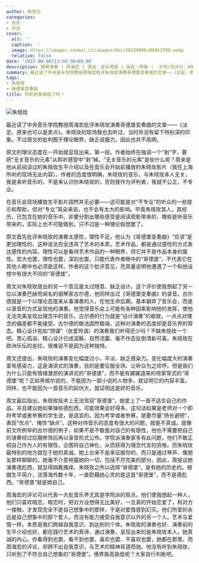 ```yaml
---
author: 陆倍文
categories:
- 音乐
- 评论
cover:
  alt: ''
  caption: ''
  image: https://images.soomal.cc/images/doc/20150806/00053708.webp
  relative: false
date: '2015-08-06T13:50:38+08:00'
description: 钢琴演奏 | 周海宏 | 源自：音乐周报 | 版权：转载 |  平均/总评分：09.50/76
summary: 最近读了中央音乐学院教授周海宏批评朱晓玫演奏哥德堡变奏曲的文章――《淡定，原来也可以是卖点》。朱晓玫的现场我也去听过，当时并没有留下特别深的印象。不过周文的批判囿于理论眼界，缺乏说服力，因此也并不高明……
tags:
- 朱晓玫
- 哥德堡变奏曲
title: 你听到朱晓玫了吗？
---
```


![朱晓玫](https://images.soomal.cc/images/doc/20150806/00053708_01.webp)





最近读了中央音乐学院教授周海宏批评朱晓玫演奏哥德堡变奏曲的文章――《淡定，原来也可以是卖点》。朱晓玫的现场我也去听过，当时并没有留下特别深的印象。不过周文的批判囿于理论眼界，缺乏说服力，因此也并不高明。

原文的理论态度在一开始就显现出来。第一段，作者始终在强调一个“剥”字，要把“无关音乐的元素”从聆听感受中“剥”掉。“无关音乐的元素”是些什么呢？原来是他从前阅读过的朱晓玫生平介绍以及在音乐会开始前播放的朱晓玫影片（我在上海所听的现场无此内容）。作者的态度很明确，朱晓玫的音乐，与朱晓玫本人无关，我是来听音乐的，不是来认识你朱晓玫的，否则我作为评判者，我就不公正，不专业。

在音乐会现场播放生平影片固然并无必要――这可能是对“不专业”的听众的一些提示和帮助，但对“专业”耳朵来说，也不会有太大的影响。毕竟朱晓玫其人，其经历，已包含在她的音乐中。非要分割出哪些感受是阅读观影带来的、哪些是听音乐带来的，实际上也不可能做到，只不过是一种理论假想罢了。

原文首先批评朱晓玫的演奏太感性，理性不足。他认为《哥德堡变奏曲》“应该”是更加理性的。这种说法完全违背了艺术的本质。艺术作品，都是通过感性的方式表达感性的内容。理性可以是看待艺术作品的一种眼界，但它并不是作品本身的属性。宏大也罢，理性也罢，深刻也罢，只能代表作者眼中的“哥德堡”，不代表它在其他人眼中也必须是这样。作者的这个批评意见，充其量说明他遭遇了一个和他设想中有很大不同的“哥德堡”。

周文对朱晓玫提出的另一个意见是太过随意、缺乏设计。这个评价使我想起了另一位以演奏巴赫而闻名的钢琴家古尔德，他同样出过《哥德堡变奏曲》的录音。古尔德就是一个以理论态度来从事演奏的人，在他生命后期，基本摒弃了音乐会，而是以录音的方式呈现他的演奏。他觉得音乐会上可能有各种因素影响他的发挥，使他无法完美呈现出理念中的音乐。古尔德的行为就是“设计演奏”的极致，一点点对理念的偏差都不能接受。古尔德的做法固然极端，这种对演奏的态度却是音乐界的常态。精心设计宛如“阴谋”（张爱玲语）的演奏我们听得还少吗？不缺朱晓玫一个吧。苦心孤诣、精心设计已成滥觞，自然流露、毫不作态反倒清新可喜。朱晓玫在欧洲乐坛的走红，很难说不是因为这种独特。

周文还提出，朱晓玫的演奏变化幅度过小，平淡，缺乏感染力。变化幅度大的演奏富有感染力，这是演讲式的演奏，目的是要征服全场、让听众为之欢呼。但是我们为什么只能有情绪激昂的演讲式的“哥德堡”，而不能有娓娓道来的唠家常式的“哥德堡”呢？正如黑格尔说的，不能因为一部小说的人物多，就证明它的内容丰富。同样，也不能因为一首音乐的起伏大，就证明这是好的音乐。

周文最后指出，朱晓玫技术上无法驾驭“哥德堡”，她爱上了一首不适合自己的作品，并且建议她如果弹些德彪西，可能效果会好得多。这句话如果是老师对一个即将考学或者参赛的学生说，是适宜的。因为考学或者参赛，是要尽量“扬长避短”，表现“优点”、掩饰“缺点”。这种对待音乐的态度有很大的问题，就是不真诚。就像前文所例举的古尔德的例子，如果不是不敢面对自己的有限性，他也不需要把自己的演奏经过后期修饰后再以录音形式公布。学院派演奏家多有此问题，他们不敢正视自己作为人的有限性，企图将自己神化，从而获得为理念代言的资格。而朱晓玫最特别的地方就在于她的真诚。她上台来不是来征服你的，而只是通过琴声、像朋友那样聊聊的。她毫不介意袒露她的一切，包括不尽完美的部分。因此，周提议她演奏德彪西，就显得隔靴搔痒。朱晓玫之所以选择“哥德堡”，是有她的历史的。根据生平简介，流落海外数十年，一直慰藉她心灵的是这首“哥德堡”，而不是德彪西。“哥德堡”就是她自己。

周海宏的评论可以代表一大批音乐界尤其是学院派的观点。他们使我想起一种人，他们只喜欢暗恋，暗恋时，把对方设想得无比美好，一旦真的开始恋爱了，和对方一接触，才发现完全不是自己想象中的那样，于是对爱情感到幻灭。他们所爱的永远是自己想象中的那个爱人，而没有能力接受自我意识以外的另一个人。艺术与爱情一样，本质是我们跨越自我意识、到达别的个体。朱晓玫的演奏也好、演奏前的生平介绍也好，都在践行艺术的真谛，通过演奏，呈现出来的是朱晓玫本人，她真诚的内心。你看得到也罢、看不到也罢，喜欢也罢、不喜欢也罢，她都在那里。而周海宏的评论，却跨不出自我意识，与艺术的精神背道而驰。他没有听到朱晓玫，只听到了不符合自己想象的“哥德堡”。境界孰高孰低呢？大家自行判断吧。